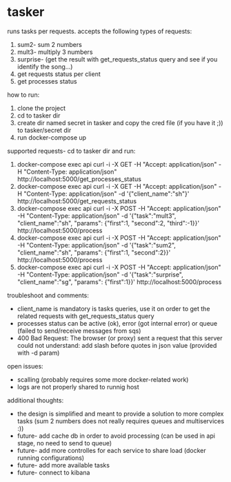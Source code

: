 # tasker

runs tasks per requests.
accepts the following types of requests:
1. sum2- sum 2 numbers
2. mult3- multiply 3 numbers
3. surprise- (get the result with get_requests_status query and see if you identify the song...)
4. get requests status per client
5. get processes status

how to run:
1. clone the project
2. cd to tasker dir
3. create dir named secret in tasker and copy the cred file (if you have it ;)) to tasker/secret dir
4. run docker-compose up

supported requests- cd to tasker dir and run: 

1. docker-compose exec api curl -i -X GET -H "Accept: application/json" -H "Content-Type: application/json"  http://localhost:5000/get_processes_status
2. docker-compose exec api curl -i -X GET -H "Accept: application/json" -H "Content-Type: application/json" -d '{\"client_name\":\"sh\"}' http://localhost:5000/get_requests_status
3. docker-compose exec api curl -i -X POST -H "Accept: application/json" -H "Content-Type: application/json" -d '{\"task\":\"mult3\", \"client_name\":\"sh\", \"params\": {\"first\":1, \"second\":2, \"third\":-1}}' http://localhost:5000/process
4. docker-compose exec api curl -i -X POST -H "Accept: application/json" -H "Content-Type: application/json" -d '{\"task\":\"sum2\", \"client_name\":\"sh\", \"params\": {\"first\":1, \"second\":2}}' http://localhost:5000/process
5. docker-compose exec api curl -i -X POST -H "Accept: application/json" -H "Content-Type: application/json" -d '{\"task\":\"surprise\", \"client_name\":\"sg\", \"params\": {\"first\":1}}' http://localhost:5000/process

troubleshoot and comments:
* client_name is mandatory is tasks queries, use it on order to get the related requests with get_requests_status query
* processes status can be active (ok), error (got internal error) or queue (failed to send/receive messages from sqs)
* 400 Bad Request: The browser (or proxy) sent a request that this server could not understand: add slash before quotes in json value (provided with -d param)

open issues:
* scalling (probably requires some more docker-related work)
* logs are not properly shared to runnig host

additional thoughts:
* the design is simplified and meant to provide a solution to more complex tasks (sum 2 numbers does not really requires queues and multiservices :))
* future- add cache db in order to avoid processing (can be used in api stage, no need to send to queue)
* future- add more controlles for each service to share load (docker running configurations)
* future- add more available tasks
* future- connect to kibana




